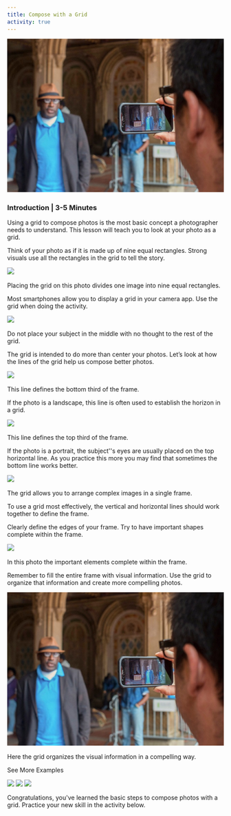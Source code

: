 ```yaml
---
title: Compose with a Grid
activity: true
---
```


![Compose with a Grid](images/1.jpg)

### Introduction | 3-5 Minutes

Using a grid to compose photos is the most basic concept a photographer needs to understand. This lesson will teach you to look at your photo as a grid.

Think of your photo as if it is made up of nine equal rectangles. Strong visuals use all the rectangles in the grid to tell the story.

![](images/2.jpg)

Placing the grid on this photo divides one image into nine equal rectangles.

Most smartphones allow you to display a grid in your camera app. Use the grid when doing the activity.

![](images/3.jpg)

Do not place your subject in the middle with no thought to the rest of the grid.

The grid is intended to do more than center your photos. Let’s look at how the lines of the grid help us compose better photos.

![](images/4.jpg)

This line defines the bottom third of the frame.

If the photo is a landscape, this line is often used to establish the horizon in a grid.

![](images/5.jpg)

This line defines the top third of the frame.

If the photo is a portrait, the subject''s eyes are usually placed on the top horizontal line. As you practice this more you may find that sometimes the bottom line works better.

![](images/6.jpg)

The grid allows you to arrange complex images in a single frame.

To use a grid most effectively, the vertical and horizontal lines should work together to define the frame.

Clearly define the edges of your frame. Try to have important shapes complete within the frame.

![](images/7.jpg)

In this photo the important elements complete within the frame.

Remember to fill the entire frame with visual information. Use the grid to organize that information and create more compelling photos.

![](images/1.jpg)

Here the grid organizes the visual information in a compelling way.

See More Examples

![](images/example_1.jpg)
![](images/example_2.jpg)
![](images/example_3.jpg)

Congratulations, you've learned the basic steps to compose photos with a grid. Practice your new skill in the activity below.
